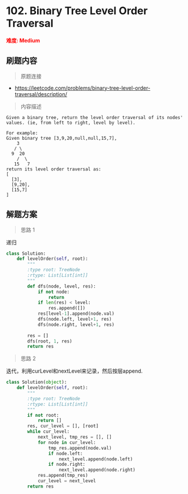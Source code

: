 #  102. Binary Tree Level Order Traversal
**<font color=red>难度: Medium</font>**

## 刷题内容

> 原题连接

* https://leetcode.com/problems/binary-tree-level-order-traversal/description/

> 内容描述

```
Given a binary tree, return the level order traversal of its nodes' values. (ie, from left to right, level by level).

For example:
Given binary tree [3,9,20,null,null,15,7],
    3
   / \
  9  20
    /  \
   15   7
return its level order traversal as:
[
  [3],
  [9,20],
  [15,7]
]
```

## 解题方案

> 思路 1

递归

```python
class Solution:
    def levelOrder(self, root):
        """
        :type root: TreeNode
        :rtype: List[List[int]]
        """
        def dfs(node, level, res):
            if not node:
                return
            if len(res) < level:
                res.append([])
            res[level-1].append(node.val)
            dfs(node.left, level+1, res)
            dfs(node.right, level+1, res)  
                
        res = []
        dfs(root, 1, res)
        return res
```

> 思路 2

迭代，利用curLevel和nextLevel来记录，然后按层append.


```python
class Solution(object):
    def levelOrder(self, root):
        """
        :type root: TreeNode
        :rtype: List[List[int]]
        """
        if not root:
            return []
        res, cur_level = [], [root]
        while cur_level:
            next_level, tmp_res = [], []
            for node in cur_level:
                tmp_res.append(node.val)
                if node.left:
                    next_level.append(node.left)
                if node.right:
                    next_level.append(node.right)
            res.append(tmp_res)
            cur_level = next_level
        return res
```



